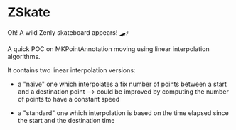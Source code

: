 # ZSkate

Oh! A wild Zenly skateboard appears! 🛹⚡️

A quick POC on MKPointAnnotation moving using linear interpolation algorithms.

It contains two linear interpolation versions:

- a "naive" one which interpolates a fix number of points between a start and a destination point --> could be improved by computing the number of points to have a constant speed

- a "standard" one which interpolation is based on the time elapsed since the start and the destination time